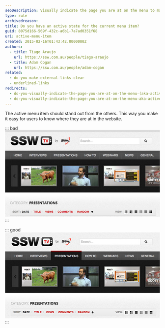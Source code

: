 ```yaml
---
seoDescription: Visually indicate the page you are at on the menu to make it easy for users to know where they are within a website.
type: rule
archivedreason:
title: Do you have an active state for the current menu item?
guid: 8075d166-569f-432c-a6b1-7a7ad0351f68
uri: active-menu-item
created: 2015-02-16T01:43:42.0000000Z
authors: 
  - title: Tiago Araujo
    url: https://ssw.com.au/people/tiago-araujo
  - title: Adam Cogan
    url: https://ssw.com.au/people/adam-cogan
related:
  - do-you-make-external-links-clear
  - underlined-links
redirects:
  - do-you-visually-indicate-the-page-you-are-at-on-the-menu-(aka-active-state)
  - do-you-visually-indicate-the-page-you-are-at-on-the-menu-aka-active-state
---
```


The active menu item should stand out from the others. This way you make it easy for users to know where they are at in the website.

<!--endintro-->

::: bad  
![Figure: Bad example – You can't tell where you are in the site](../../assets/active-state-bad.jpg)  
:::

::: good  
![Figure: Good example – It’s easy to see where you are at](../../assets/active-state-good.jpg)  
:::
